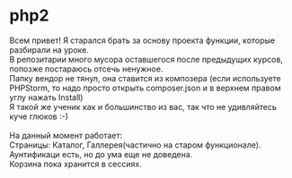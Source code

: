 # php2
Всем привет!
Я старался брать за основу проекта функции, которые разбирали на уроке.<br>
В репозитарии много мусора оставшегося после предыдущих курсов, попозже постараюсь отсечь ненужное.<br>
Папку вендор не тянул, она ставится из композера (если используете PHPStorm, то надо просто открыть composer.json и в верхнем правом углу нажать Install)<br>
Я такой же ученик как и большинство из вас, так что не удивляйтесь куче глюков :-)<br>
<br>
На данный момент работает:<br>
Страницы: Каталог, Галлерея(частично на старом функционале).<br>
Аунтификаци есть, но до ума еще не доведена.<br>
Корзина пока хранится в сессиях.<br>

